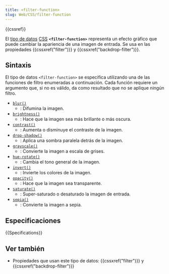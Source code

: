 ```yaml
---
title: <filter-function>
slug: Web/CSS/filter-function
---
```


{{cssref}}

El [tipo de datos](/es/docs/Web/CSS/CSS_Types) [CSS](/es/docs/Web/CSS) **`<filter-function>`** representa un efecto gráfico que puede cambiar la apariencia de una imagen de entrada. Se usa en las propiedades {{cssxref("filter")}} y {{cssxref("backdrop-filter")}}.

## Sintaxis

El tipo de datos `<filter-function>` se especifica utilizando una de las funciones de filtro enumeradas a continuación. Cada función requiere un argumento que, si no es válido, da como resultado que no se aplique ningún filtro.

- [`blur()`](/es/docs/Web/CSS/filter-function/blur)
  - : Difumina la imagen.
- [`brightness()`](/es/docs/Web/CSS/filter-function/brightness)
  - : Hace que la imagen sea más brillante o más oscura.
- [`contrast()`](/es/docs/Web/CSS/filter-function/contrast)
  - : Aumenta o disminuye el contraste de la imagen.
- [`drop-shadow()`](/es/docs/Web/CSS/filter-function/drop-shadow)
  - : Aplica una sombra paralela detrás de la imagen.
- [`grayscale()`](/es/docs/Web/CSS/filter-function/grayscale)
  - : Convierte la imagen a escala de grises.
- [`hue-rotate()`](/es/docs/Web/CSS/filter-function/hue-rotate)
  - : Cambia el tono general de la imagen.
- [`invert()`](/es/docs/Web/CSS/filter-function/invert)
  - : Invierte los colores de la imagen.
- [`opacity()`](/es/docs/Web/CSS/filter-function/opacity)
  - : Hace que la imagen sea transparente.
- [`saturate()`](/es/docs/Web/CSS/filter-function/saturate)
  - : Super-saturado o desaturado la imagen de entrada.
- [`sepia()`](/es/docs/Web/CSS/filter-function/sepia)
  - : Convierte la imagen a sepia.

## Especificaciones

{{Specifications}}

## Ver también

- Propiedades que usan este tipo de datos: {{cssxref("filter")}} y {{cssxref("backdrop-filter")}}
